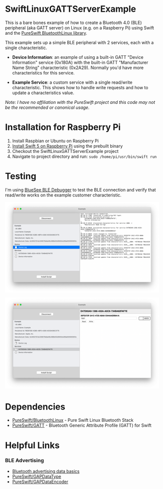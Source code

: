 # SwiftLinuxGATTServerExample

This is a bare bones example of how to create a Bluetooth 4.0 (BLE) peripheral (aka GATT server) on Linux (e.g. on a Raspberry Pi) using Swift and the [PureSwift BluetoothLinux library](https://github.com/PureSwift/BluetoothLinux).

This example sets up a simple BLE peripheral with 2 services, each with a single characteristic. 

* **Device Information**: an example of using a built-in GATT "Device Information" service (0x180A) with the built-in GATT "Manufacturer Name String" characteristic (0x2A29). Normally you'd have more characteristics for this service.

* **Example Service**: a custom service with a single read/write characteristic. This shows how to handle write requests and how to update a characteristics value.

*Note: I have no affiliation with the PureSwift project and this code may not be the recommended or canonical usage.*

# Installation for Raspberry Pi

1. Install Raspbian or Ubuntu on Raspberry Pi
2. [Install Swift 5 on Raspberry Pi](https://github.com/uraimo/buildSwiftOnARM) using the prebuilt binary
3. Checkout the SwiftLinuxGATTServerExample project
4. Navigate to project directory and run: `sudo /home/pi/usr/bin/swift run`

# Testing

I'm using [BlueSee BLE Debugger](https://apps.apple.com/us/app/bluesee-ble-debugger/id1336679524?mt=12) to test the BLE connection and verify that read/write works on the example customer characteristic.

![Device Log](/BlueSeeDeviceLog.png)

![Read and Write](/BlueSeeReadWrite.png)

# Dependencies

* [PureSwift/BluetoothLinux](https://github.com/PureSwift/BluetoothLinux) - Pure Swift Linux Bluetooth Stack
* [PureSwift/GATT](https://github.com/PureSwift/GATT) - Bluetooth Generic Attribute Profile (GATT) for Swift

# Helpful Links

### BLE Advertising

  * [Bluetooth advertising data basics](https://www.silabs.com/community/wireless/bluetooth/knowledge-base.entry.html/2017/02/10/bluetooth_advertisin-hGsf)
  * [PureSwift/GAPDataType](http://pureswift.github.io/Bluetooth/docs/Structs/GAPDataType.html)
  * [PureSwift/GAPDataEncoder](http://pureswift.github.io/Bluetooth/docs/Structs/GAPDataEncoder.html)
